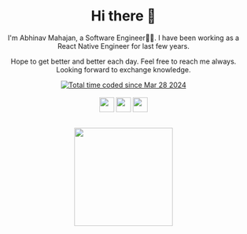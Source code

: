 <h1 align="center"> Hi there 👋 </h1>

<p align="center">  I'm Abhinav Mahajan, a Software Engineer👨‍💻. I have been working as a React Native Engineer for last few years. </p>

<p align="center">Hope to get better and better each day. Feel free to reach me always. Looking forward to exchange knowledge.</p>

<div align="center">
  <a href="https://wakatime.com/@3a0ccd8e-b29b-40fb-8364-c857df6f21a3"><img src="https://wakatime.com/badge/user/3a0ccd8e-b29b-40fb-8364-c857df6f21a3.svg" alt="Total time coded since Mar 28 2024" /></a>
</div>

<div align="center" style="display: inline_block"><br>
  <div align="center">
    <a href="https://www.linkedin.com/in/mrabhinavmahajan/" target="_blank"> <img height="30" src="https://img.shields.io/badge/LinkedIn-%23333?style=for-the-badge&logo=linkedin&logoColor=white" target="_blank"></a>
    <a href = "mailto:workabhinavm@gmail.com"><img height="30" src="https://img.shields.io/badge/-Gmail-%23333?style=for-the-badge&logo=gmail&logoColor=white" target="_blank"></a>
    <a href = "https://dev.to/mrabhinavmahajan"><img height="30" src="https://img.shields.io/badge/-Dev.to-%23333?style=for-the-badge&logo=devdotto&logoColor=white" target="_blank"></a> 
  </div>
</div>
 
##
<div align="center" style="display: inline_block">
<!--   <img height="200em" src="https://github-readme-stats.vercel.app/api?username=mrabhinavmahajan&theme=radical&layout=compact&rank_icon=github"> -->
  <img height="200em" src="https://github-readme-stats.vercel.app/api/top-langs?username=mrabhinavmahajan&theme=radical&layout=donut">
</div>

